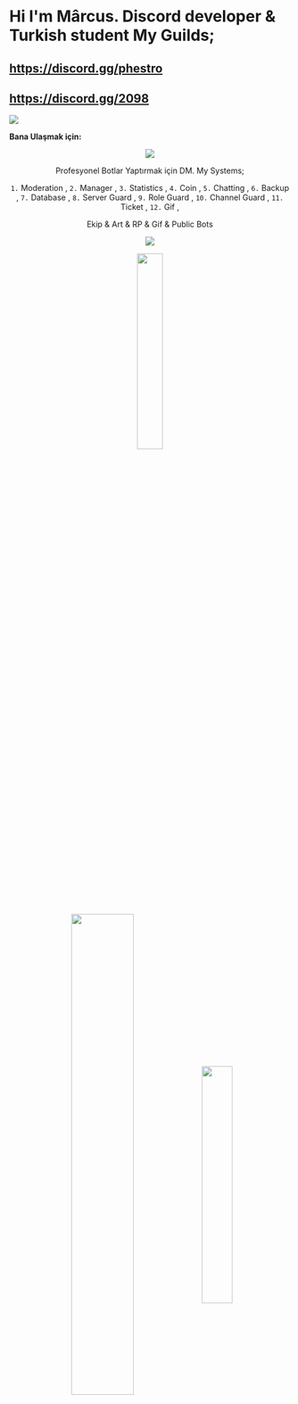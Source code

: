 # Hi I'm Mârcus. Discord developer & Turkish student My Guilds;

 ## https://discord.gg/phestro
 ## https://discord.gg/2098


![](https://komarev.com/ghpvc/?username=your-github-Reyesex&color=511616)

**Bana Ulaşmak için:** 


<div align="center">
    <a href="https://discord.com/users/831474428465774602" target="_blank"><img src="https://shields.io/badge/Mârcus-111111.svg?&style=for-the-badge&logo=discord"></a>

Profesyonel Botlar Yaptırmak için DM. My Systems;

 <code>1.</code> Moderation ,
 <code>2.</code> Manager ,
 <code>3.</code> Statistics ,
 <code>4.</code> Coin ,
 <code>5.</code> Chatting ,
 <code>6.</code> Backup ,
 <code>7.</code> Database ,
 <code>8.</code> Server Guard ,
 <code>9.</code> Role Guard ,
 <code>10.</code> Channel Guard ,
 <code>11.</code> Ticket ,
 <code>12.</code> Gif ,

Ekip & Art & RP & Gif & Public Bots

<img src="https://cdn.discordapp.com/avatars/831474428465774602/095bb31e97788ed10604e2a901bf3d2c.webp?size=2048">



<p align = "center"> <img src="https://profile-counter.glitch.me/{Jyros}/count.svg" width="30%" align="middle"/> </p>
<img width="47%" align="middle" src="https://github-readme-stats.vercel.app/api?username=Jyros&show_icons=true&hide_title=true&theme=merko">
<img width="33%" align="middle" src="https://github-readme-stats.vercel.app/api/top-langs/?username=Jyros&show_icons=true&hide_title=true&theme=merko">
